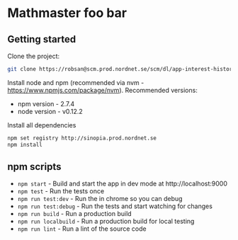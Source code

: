 # Mathmaster foo bar


## Getting started

Clone the project:

```bash
git clone https://robsan@scm.prod.nordnet.se/scm/dl/app-interest-history.git
```

Install node and npm (recommended via nvm - https://www.npmjs.com/package/nvm).
Recommended versions:
* npm version - 2.7.4
* node version - v0.12.2


Install all dependencies

```bash
npm set registry http://sinopia.prod.nordnet.se
npm install
```

## npm scripts

* `npm start` - Build and start the app in dev mode at http://localhost:9000
* `npm test` - Run the tests once
* `npm run test:dev` - Run the in chrome so you can debug
* `npm run test:debug` - Run the tests and start watching for changes
* `npm run build` - Run a production build
* `npm run localbuild` - Run a production build for local testing
* `npm run lint` - Run a lint of the source code

